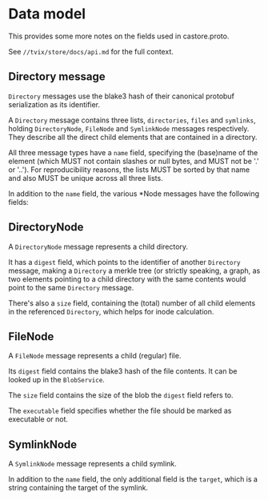 # Data model

This provides some more notes on the fields used in castore.proto.

See `//tvix/store/docs/api.md` for the full context.

## Directory message
`Directory` messages use the blake3 hash of their canonical protobuf
serialization as its identifier.

A `Directory` message contains three lists, `directories`, `files` and
`symlinks`, holding `DirectoryNode`, `FileNode` and `SymlinkNode` messages
respectively. They describe all the direct child elements that are contained in
a directory.

All three message types have a `name` field, specifying the (base)name of the
element (which MUST not contain slashes or null bytes, and MUST not be '.' or '..').
For reproducibility reasons, the lists MUST be sorted by that name and also
MUST be unique across all three lists.

In addition to the `name` field, the various *Node messages have the following
fields:

## DirectoryNode
A `DirectoryNode` message represents a child directory.

It has a `digest` field, which points to the identifier of another `Directory`
message, making a `Directory` a merkle tree (or strictly speaking, a graph, as
two elements pointing to a child directory with the same contents would point
to the same `Directory` message.

There's also a `size` field, containing the (total) number of all child
elements in the referenced `Directory`, which helps for inode calculation.

## FileNode
A `FileNode` message represents a child (regular) file.

Its `digest` field contains the blake3 hash of the file contents. It can be
looked up in the `BlobService`.

The `size` field contains the size of the blob the `digest` field refers to.

The `executable` field specifies whether the file should be marked as
executable or not.

## SymlinkNode
A `SymlinkNode` message represents a child symlink.

In addition to the `name` field, the only additional field is the `target`,
which is a string containing the target of the symlink.
